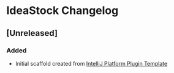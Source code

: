 <!-- Keep a Changelog guide -> https://keepachangelog.com -->

# IdeaStock Changelog

## [Unreleased]
### Added
- Initial scaffold created from [IntelliJ Platform Plugin Template](https://github.com/JetBrains/intellij-platform-plugin-template)
